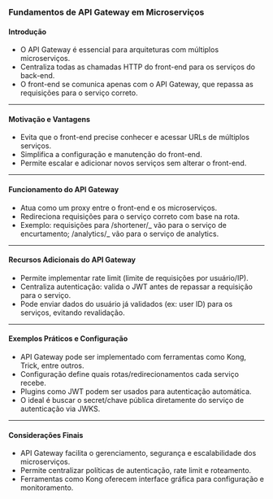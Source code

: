 ### Fundamentos de API Gateway em Microserviços

#### Introdução

- O API Gateway é essencial para arquiteturas com múltiplos microserviços.
- Centraliza todas as chamadas HTTP do front-end para os serviços do back-end.
- O front-end se comunica apenas com o API Gateway, que repassa as requisições para o serviço correto.

---

#### Motivação e Vantagens

- Evita que o front-end precise conhecer e acessar URLs de múltiplos serviços.
- Simplifica a configuração e manutenção do front-end.
- Permite escalar e adicionar novos serviços sem alterar o front-end.

---

#### Funcionamento do API Gateway

- Atua como um proxy entre o front-end e os microserviços.
- Redireciona requisições para o serviço correto com base na rota.
- Exemplo: requisições para /shortener/_ vão para o serviço de encurtamento; /analytics/_ vão para o serviço de analytics.

---

#### Recursos Adicionais do API Gateway

- Permite implementar rate limit (limite de requisições por usuário/IP).
- Centraliza autenticação: valida o JWT antes de repassar a requisição para o serviço.
- Pode enviar dados do usuário já validados (ex: user ID) para os serviços, evitando revalidação.

---

#### Exemplos Práticos e Configuração

- API Gateway pode ser implementado com ferramentas como Kong, Trick, entre outros.
- Configuração define quais rotas/redirecionamentos cada serviço recebe.
- Plugins como JWT podem ser usados para autenticação automática.
- O ideal é buscar o secret/chave pública diretamente do serviço de autenticação via JWKS.

---

#### Considerações Finais

- API Gateway facilita o gerenciamento, segurança e escalabilidade dos microserviços.
- Permite centralizar políticas de autenticação, rate limit e roteamento.
- Ferramentas como Kong oferecem interface gráfica para configuração e monitoramento.
